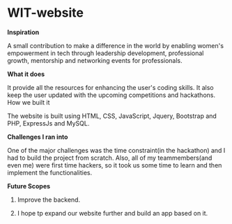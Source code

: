 # WIT-website


**Inspiration**

A small contribution to make a difference in the world by enabling women's empowerment in tech through leadership development, professional growth, mentorship and networking events for professionals.

**What it does**

It provide all the resources for enhancing the user's coding skills. It also keep the user updated with the upcoming competitions and hackathons.
How we built it

The website is built using HTML, CSS, JavaScript, Jquery, Bootstrap and PHP, ExpressJs and MySQL.

**Challenges I ran into**

One of the major challenges was the time constraint(in the hackathon) and I had to build the project from scratch. Also, all of my teammembers(and even me) were first time hackers, so it took us some time to learn and then implement the functionalities.

**Future Scopes**

1. Improve the backend.

2. I hope tp expand our website further and build an app based on it.

